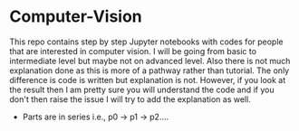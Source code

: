 # Computer-Vision
This repo contains step by step Jupyter notebooks with codes for people that are interested in computer vision. I will be going from basic to intermediate level but maybe not on advanced level. Also there is not much explanation done as this is more of a pathway rather than tutorial. The only difference is code is written but explanation is not. However, if you look at the result then I am pretty sure you will understand the code and if you don't then raise the issue I will try to add the explanation as well. 
- Parts are in series i.e., p0 -> p1 -> p2....
